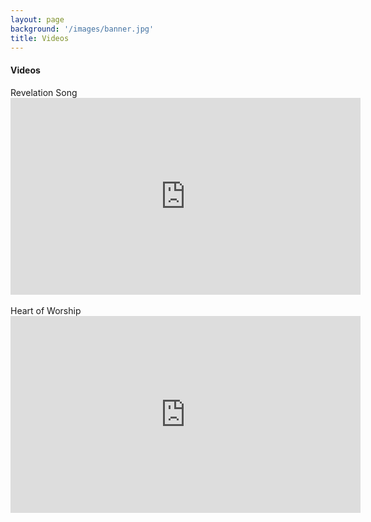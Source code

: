 ```yaml
---
layout: page
background: '/images/banner.jpg'
title: Videos
---
```

<div class="container mt-4">
  <h4>Videos</h4>
  Revelation Song
  <iframe width="560" height="315" src="https://www.youtube.com/embed/xs5SzSJSAf0" title="YouTube video player" frameborder="0" allow="accelerometer; autoplay; clipboard-write; encrypted-media; gyroscope; picture-in-picture; web-share" allowfullscreen></iframe>
<br /><br />
Heart of Worship
  <iframe width="560" height="315" src="https://www.youtube.com/embed/OQgNIFRKqt8" title="YouTube video player" frameborder="0" allow="accelerometer; autoplay; clipboard-write; encrypted-media; gyroscope; picture-in-picture; web-share" allowfullscreen></iframe>
</div>

